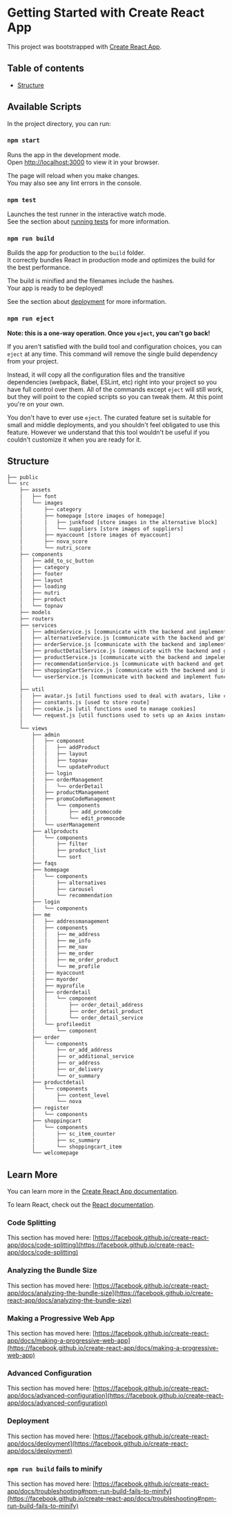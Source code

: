 # Getting Started with Create React App

This project was bootstrapped with [Create React App](https://github.com/facebook/create-react-app).

## Table of contents
* [Structure](#structure)

## Available Scripts

In the project directory, you can run:

### `npm start`

Runs the app in the development mode.\
Open [http://localhost:3000](http://localhost:3000) to view it in your browser.

The page will reload when you make changes.\
You may also see any lint errors in the console.

### `npm test`

Launches the test runner in the interactive watch mode.\
See the section about [running tests](https://facebook.github.io/create-react-app/docs/running-tests) for more information.

### `npm run build`

Builds the app for production to the `build` folder.\
It correctly bundles React in production mode and optimizes the build for the best performance.

The build is minified and the filenames include the hashes.\
Your app is ready to be deployed!

See the section about [deployment](https://facebook.github.io/create-react-app/docs/deployment) for more information.

### `npm run eject`

**Note: this is a one-way operation. Once you `eject`, you can't go back!**

If you aren't satisfied with the build tool and configuration choices, you can `eject` at any time. This command will remove the single build dependency from your project.

Instead, it will copy all the configuration files and the transitive dependencies (webpack, Babel, ESLint, etc) right into your project so you have full control over them. All of the commands except `eject` will still work, but they will point to the copied scripts so you can tweak them. At this point you're on your own.

You don't have to ever use `eject`. The curated feature set is suitable for small and middle deployments, and you shouldn't feel obligated to use this feature. However we understand that this tool wouldn't be useful if you couldn't customize it when you are ready for it.

## Structure
```bash
├── public
└── src
    ├── assets
    │   ├── font
    │   └── images
    │       ├── category
    │       ├── homepage [store images of homepage]
    │       │   ├── junkfood [store images in the alternative block]
    │       │   └── suppliers [store images of suppliers]
    │       ├── myaccount [store images of myaccount]
    │       ├── nova_score
    │       └── nutri_score
    ├── components
    │   ├── add_to_sc_button
    │   ├── category
    │   ├── footer
    │   ├── layout
    │   ├── loading
    │   ├── nutri
    │   ├── product
    │   └── topnav
    ├── models
    ├── routers
    ├── services
    │   ├── adminService.js [communicate with the backend and implement functions related to the management system such as admin log in, CRUD the product, promo code etc.]
    │   ├── alternativeService.js [communicate with the backend and get alternatives product list]
    │   ├── orderService.js [communicate with the backend and implement functions related to orders such as creating orders, processing Paypal, getting order info etc.]
    │   ├── productDetailService.js [communicate with the backend and get product detail by product id]
    │   ├── productService.js [communicate with the backend and impelement functions realted to products such as getting all products, get product by name and add product to shopping cart etc.]
    │   ├── recommendationService.js [communicate with backend and get recommended product list]
    │   ├── shoppingCartService.js [communicate with the backend and implement functions related to shopping carts such as getting product list and summary price, deleting product items/managing the quantity, validating and removing promo code etc.]
    │   └── userService.js [communicate with backend and implement functions related to users such as register, log in, profile management, address management and so on ]
    │
    ├── util
    │   ├── avatar.js [util functions used to deal with avatars, like compression, encoding and decoding]
    │   ├── constants.js [used to store route]
    │   ├── cookie.js [util functions used to manage cookies]
    │   └── request.js [util functions used to sets up an Axios instance with request and response interceptors for handling API requests and responses]
    │
    └── views
        ├── admin
        │   ├── component
        │   │   ├── addProduct
        │   │   ├── layout
        │   │   ├── topnav
        │   │   └── updateProduct
        │   ├── login
        │   ├── orderManagement
        │   │   └── orderDetail
        │   ├── productManagement
        │   ├── promoCodeManagement
        │   │   └── components
        │   │       ├── add_promocode
        │   │       └── edit_promocode
        │   └── userManagement
        ├── allproducts
        │   └── components
        │       ├── filter
        │       ├── product_list
        │       └── sort
        ├── faqs
        ├── homepage
        │   └── components
        │       ├── alternatives
        │       ├── carousel
        │       └── recommendation
        ├── login
        │   └── components
        ├── me
        │   ├── addressmanagement
        │   ├── components
        │   │   ├── me_address
        │   │   ├── me_info
        │   │   ├── me_nav
        │   │   ├── me_order
        │   │   ├── me_order_product
        │   │   └── me_profile
        │   ├── myaccount
        │   ├── myorder
        │   ├── myprofile
        │   ├── orderdetail
        │   │   └── component
        │   │       ├── order_detail_address
        │   │       ├── order_detail_product
        │   │       └── order_detail_service
        │   └── profileedit
        │       └── component
        ├── order
        │   └── components
        │       ├── or_add_address
        │       ├── or_additional_service
        │       ├── or_address
        │       ├── or_delivery
        │       └── or_summary
        ├── productdetail
        │   └── components
        │       ├── content_level
        │       └── nova
        ├── register
        │   └── components
        ├── shoppingcart
        │   └── components
        │       ├── sc_item_counter
        │       ├── sc_summary
        │       └── shoppingcart_item
        └── welcomepage
```

## Learn More

You can learn more in the [Create React App documentation](https://facebook.github.io/create-react-app/docs/getting-started).

To learn React, check out the [React documentation](https://reactjs.org/).

### Code Splitting

This section has moved here: [https://facebook.github.io/create-react-app/docs/code-splitting](https://facebook.github.io/create-react-app/docs/code-splitting)

### Analyzing the Bundle Size

This section has moved here: [https://facebook.github.io/create-react-app/docs/analyzing-the-bundle-size](https://facebook.github.io/create-react-app/docs/analyzing-the-bundle-size)

### Making a Progressive Web App

This section has moved here: [https://facebook.github.io/create-react-app/docs/making-a-progressive-web-app](https://facebook.github.io/create-react-app/docs/making-a-progressive-web-app)

### Advanced Configuration

This section has moved here: [https://facebook.github.io/create-react-app/docs/advanced-configuration](https://facebook.github.io/create-react-app/docs/advanced-configuration)

### Deployment

This section has moved here: [https://facebook.github.io/create-react-app/docs/deployment](https://facebook.github.io/create-react-app/docs/deployment)

### `npm run build` fails to minify

This section has moved here: [https://facebook.github.io/create-react-app/docs/troubleshooting#npm-run-build-fails-to-minify](https://facebook.github.io/create-react-app/docs/troubleshooting#npm-run-build-fails-to-minify)
